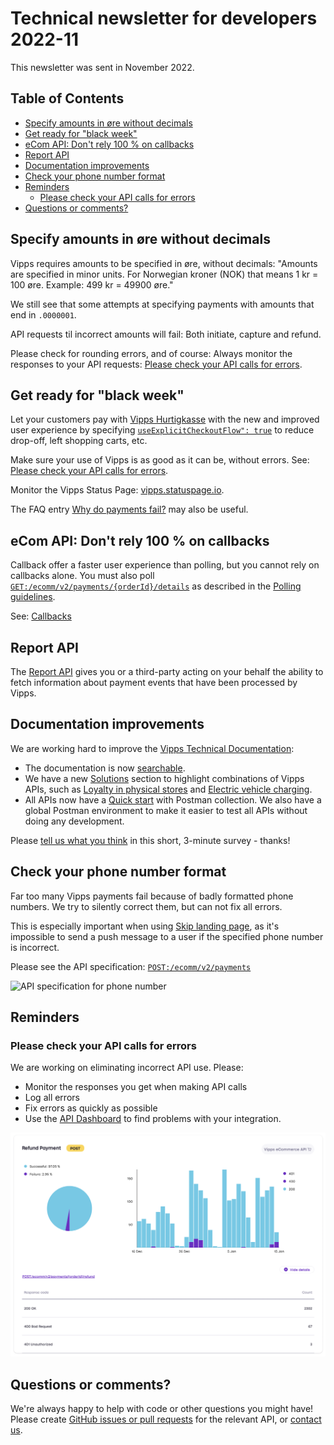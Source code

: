 <!-- START_METADATA
---
title: Technical newsletter for developers 2022-11
sidebar_label: 2022-11
sidebar_position: 68
pagination_next: null
pagination_prev: null
---
END_METADATA -->

# Technical newsletter for developers 2022-11

This newsletter was sent in November 2022.

<!-- START_COMMENT -->

## Table of Contents

* [Specify amounts in øre without decimals](#specify-amounts-in-øre-without-decimals)
* [Get ready for "black week"](#get-ready-for-black-week)
* [eCom API: Don't rely 100 % on callbacks](#ecom-api-dont-rely-100--on-callbacks)
* [Report API](#report-api)
* [Documentation improvements](#documentation-improvements)
* [Check your phone number format](#check-your-phone-number-format)
* [Reminders](#reminders)
  * [Please check your API calls for errors](#please-check-your-api-calls-for-errors)
* [Questions or comments?](#questions-or-comments)

<!-- END_COMMENT -->

## Specify amounts in øre without decimals

Vipps requires amounts to be specified in øre, without decimals:
"Amounts are specified in minor units.
For Norwegian kroner (NOK) that means 1 kr = 100 øre. Example: 499 kr = 49900 øre."

We still see that some attempts at specifying payments with amounts that
end in `.0000001`.

API requests til incorrect amounts will fail: Both initiate, capture and refund.

Please check for rounding errors, and of course: Always monitor the responses
to your API requests:
[Please check your API calls for errors](#please-check-your-api-calls-for-errors).

## Get ready for "black week"

Let your customers pay with
[Vipps Hurtigkasse](https://developer.vippsmobilepay.com/docs/APIs/ecom-api/vipps-ecom-api#express-checkout-payments)
with the new and improved user experience by specifying
[`useExplicitCheckoutFlow": true`](https://developer.vippsmobilepay.com/docs/APIs/ecom-api/vipps-ecom-api#how-to-specify-the-old-or-new-express-checkout-flow)
to reduce drop-off, left shopping carts, etc.

Make sure your use of Vipps is as good as it can be, without errors.
See: [Please check your API calls for errors](#please-check-your-api-calls-for-errors).

Monitor the Vipps Status Page:
[vipps.statuspage.io]( https://vipps.statuspage.io/).

The FAQ entry
[Why do payments fail?](../faqs/common-problems-faq.md#why-do-payments-fail)
may also be useful.

## eCom API: Don't rely 100 % on callbacks

Callback offer a faster user experience than polling, but you
cannot rely on callbacks alone. You must also poll
[`GET:/ecomm/v2/payments/{orderId}/details`](https://developer.vippsmobilepay.com/api/ecom#tag/Vipps-eCom-API/operation/getPaymentDetailsUsingGET)
as described in the
[Polling guidelines](../common-topics/polling-guidelines.md).

See:
[Callbacks](https://developer.vippsmobilepay.com/docs/APIs/ecom-api/vipps-ecom-api#callbacks)

## Report API

The
[Report API](https://developer.vippsmobilepay.com/docs/APIs/report-api)
gives you or a third-party acting on your behalf the ability to
fetch information about payment events that have been processed by Vipps.

## Documentation improvements

We are working hard to improve the
[Vipps Technical Documentation](https://developer.vippsmobilepay.com/):

* The documentation is now
  [searchable](https://developer.vippsmobilepay.com/search).
* We have a new
  [Solutions](https://developer.vippsmobilepay.com/docs/vipps-solutions)
  section to highlight combinations of Vipps APIs, such as
  [Loyalty in physical stores](https://developer.vippsmobilepay.com/docs/vipps-solutions/loyalty-in-pos)
  and
  [Electric vehicle charging](https://developer.vippsmobilepay.com/docs/vipps-solutions/ev-charging).
* All APIs now have a
  [Quick start](../quick-start-guides.md)
  with Postman collection. We also have a global Postman environment to make it
  easier to test all APIs without doing any development.

Please
[tell us what you think](https://forms.office.com/pages/responsepage.aspx?id=XcJbgGSO1k6NJDiDyQaMWuRWudsvYRxEorAi1xx_iqJUQzg4QzExTVhHM1UzMDIwM1lINkpaNTdWUC4u)
in this short, 3-minute survey - thanks!

## Check your phone number format

Far too many Vipps payments fail because of badly formatted phone numbers.
We try to silently correct them, but can not fix all errors.

This is especially important when using
[Skip landing page](../common-topics/vipps-landing-page.md#skip-landing-page),
as it's impossible to send a push message to a user if the specified phone number is incorrect.

Please see the API specification:
[`POST:/ecomm/v2/payments`](https://developer.vippsmobilepay.com/api/ecom#tag/Vipps-eCom-API/operation/initiatePaymentV3UsingPOST)

![API specification for phone number](images/2022-11-phone-number.png)

## Reminders

### Please check your API calls for errors

We are working on eliminating incorrect API use. Please:

* Monitor the responses you get when making API calls
* Log all errors
* Fix errors as quickly as possible
* Use the
  [API Dashboard](../developer-resources/api-dashboard.md)
  to find problems with your integration.

![API Dashboard example](images/2021-02-api-dashboard-example.png)

## Questions or comments?

We're always happy to help with code or other questions you might have!
Please create [GitHub issues or pull requests](https://github.com/vippsas)
for the relevant API,
or [contact us](https://developer.vippsmobilepay.com/docs/vipps-developers/contact).
